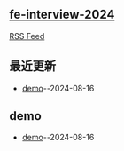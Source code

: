 ## [fe-interview-2024](https://github.com/Daotin/fe-interview-2024)
[RSS Feed](https://raw.githubusercontent.com/Daotin/fe-interview-2024/master/feed.xml)

## 最近更新
- [demo](https://github.com/Daotin/fe-interview-2024/issues/1)--2024-08-16
## demo
- [demo](https://github.com/Daotin/fe-interview-2024/issues/1)--2024-08-16
